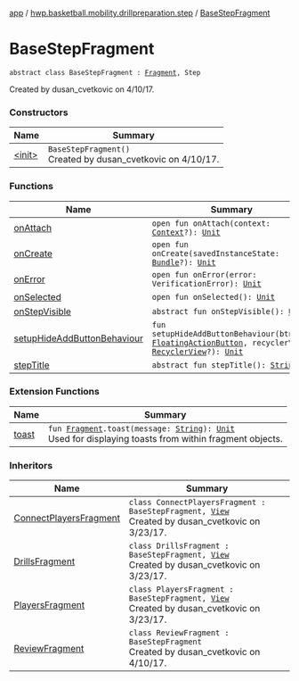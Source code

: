 [app](../../index.md) / [hwp.basketball.mobility.drillpreparation.step](../index.md) / [BaseStepFragment](.)

# BaseStepFragment

`abstract class BaseStepFragment : `[`Fragment`](https://developer.android.com/reference/android/support/v4/app/Fragment.html)`, Step`

Created by dusan_cvetkovic on 4/10/17.

### Constructors

| Name | Summary |
|---|---|
| [&lt;init&gt;](-init-.md) | `BaseStepFragment()`<br>Created by dusan_cvetkovic on 4/10/17. |

### Functions

| Name | Summary |
|---|---|
| [onAttach](on-attach.md) | `open fun onAttach(context: `[`Context`](https://developer.android.com/reference/android/content/Context.html)`?): `[`Unit`](https://kotlinlang.org/api/latest/jvm/stdlib/kotlin/-unit/index.html) |
| [onCreate](on-create.md) | `open fun onCreate(savedInstanceState: `[`Bundle`](https://developer.android.com/reference/android/os/Bundle.html)`?): `[`Unit`](https://kotlinlang.org/api/latest/jvm/stdlib/kotlin/-unit/index.html) |
| [onError](on-error.md) | `open fun onError(error: VerificationError): `[`Unit`](https://kotlinlang.org/api/latest/jvm/stdlib/kotlin/-unit/index.html) |
| [onSelected](on-selected.md) | `open fun onSelected(): `[`Unit`](https://kotlinlang.org/api/latest/jvm/stdlib/kotlin/-unit/index.html) |
| [onStepVisible](on-step-visible.md) | `abstract fun onStepVisible(): `[`Unit`](https://kotlinlang.org/api/latest/jvm/stdlib/kotlin/-unit/index.html) |
| [setupHideAddButtonBehaviour](setup-hide-add-button-behaviour.md) | `fun setupHideAddButtonBehaviour(btnAdd: `[`FloatingActionButton`](https://developer.android.com/reference/android/support/design/widget/FloatingActionButton.html)`, recyclerView: `[`RecyclerView`](https://developer.android.com/reference/android/support/v7/widget/RecyclerView.html)`?): `[`Unit`](https://kotlinlang.org/api/latest/jvm/stdlib/kotlin/-unit/index.html) |
| [stepTitle](step-title.md) | `abstract fun stepTitle(): `[`String`](https://kotlinlang.org/api/latest/jvm/stdlib/kotlin/-string/index.html) |

### Extension Functions

| Name | Summary |
|---|---|
| [toast](../../hwp.basketball.mobility.util/android.support.v4.app.-fragment/toast.md) | `fun `[`Fragment`](https://developer.android.com/reference/android/support/v4/app/Fragment.html)`.toast(message: `[`String`](https://kotlinlang.org/api/latest/jvm/stdlib/kotlin/-string/index.html)`): `[`Unit`](https://kotlinlang.org/api/latest/jvm/stdlib/kotlin/-unit/index.html)<br>Used for displaying toasts from within fragment objects. |

### Inheritors

| Name | Summary |
|---|---|
| [ConnectPlayersFragment](../../hwp.basketball.mobility.drillpreparation.step.connectplayers/-connect-players-fragment/index.md) | `class ConnectPlayersFragment : BaseStepFragment, `[`View`](../../hwp.basketball.mobility.drillpreparation.step.connectplayers/-connect-players-contract/-view/index.md)<br>Created by dusan_cvetkovic on 3/23/17. |
| [DrillsFragment](../../hwp.basketball.mobility.drillpreparation.step.selectdrill/-drills-fragment/index.md) | `class DrillsFragment : BaseStepFragment, `[`View`](../../hwp.basketball.mobility.drillpreparation.step.selectdrill/-drills-contract/-view/index.md)<br>Created by dusan_cvetkovic on 3/23/17. |
| [PlayersFragment](../../hwp.basketball.mobility.drillpreparation.step.selectplayers/-players-fragment/index.md) | `class PlayersFragment : BaseStepFragment, `[`View`](../../hwp.basketball.mobility.drillpreparation.step.selectplayers/-players-contract/-view/index.md)<br>Created by dusan_cvetkovic on 3/23/17. |
| [ReviewFragment](../../hwp.basketball.mobility.drillpreparation.step.review/-review-fragment/index.md) | `class ReviewFragment : BaseStepFragment`<br>Created by dusan_cvetkovic on 4/10/17. |
